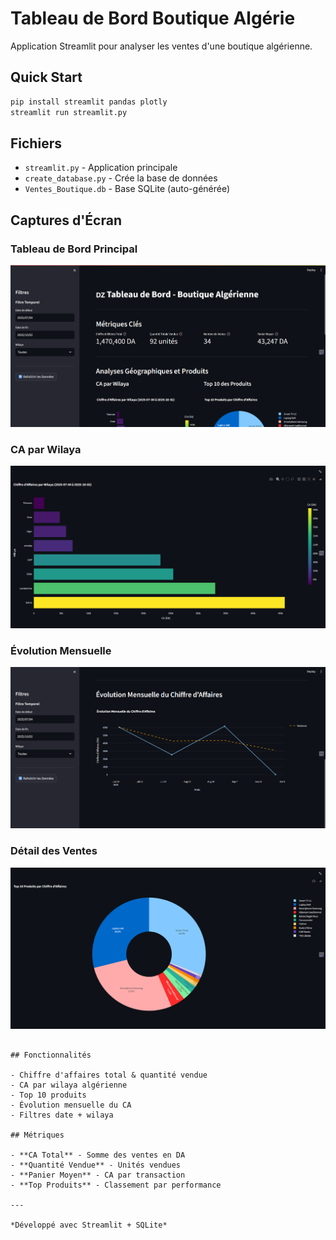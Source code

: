 # Tableau de Bord Boutique Algérie

Application Streamlit pour analyser les ventes d'une boutique algérienne.

## Quick Start

```bash
pip install streamlit pandas plotly
streamlit run streamlit.py
```

## Fichiers

- `streamlit.py` - Application principale
- `create_database.py` - Crée la base de données
- `Ventes_Boutique.db` - Base SQLite (auto-générée)



## Captures d'Écran

### Tableau de Bord Principal
![Dashboard](screenshots/1.png)

### CA par Wilaya  
![Wilayas](screenshots/3.png)

### Évolution Mensuelle
![Evolution](screenshots/4.png)

### Détail des Ventes
![Top 10 produits](screenshots/2.png)
```

## Fonctionnalités

- Chiffre d'affaires total & quantité vendue
- CA par wilaya algérienne  
- Top 10 produits
- Évolution mensuelle du CA
- Filtres date + wilaya

## Métriques

- **CA Total** - Somme des ventes en DA
- **Quantité Vendue** - Unités vendues
- **Panier Moyen** - CA par transaction
- **Top Produits** - Classement par performance

---

*Développé avec Streamlit + SQLite*